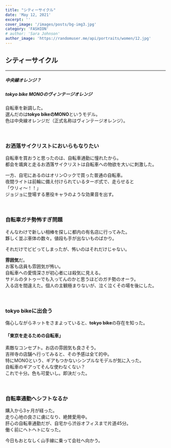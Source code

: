 ```yaml
---
title: "シティーサイクル"
date: 'May 12, 2021'
excerpt: ''
cover_image: '/images/posts/bg-img3.jpg'
category: 'FASHION'
# author: 'Sara Johnson'
author_image: 'https://randomuser.me/api/portraits/women/12.jpg'
---
```


## シティーサイクル

---

##### 中央線オレンジ？  
##### tokyo bike MONOのヴィンテージオレンジ  


自転車を新調した。  
選んだのは**tokyo bikeのMONO**というモデル。  
色は中央線オレンジだ（正式名称はヴィンテージオレンジ）。<br><br><br>

### お洒落サイクリストにおいらもなりたい
自転車を買おうと思ったのは、自転車通勤に憧れたから。  
都会を颯爽と走るお洒落サイクリストは自転車への物欲を大いに刺激した。  

一方、自宅にあるのはオリン○ックで買った普通の自転車。  
夜間ライトは前輪に備え付けられているターボ式で、走らせると  
「ウリィ〜！！」  
ジョジョに登場する悪役キャラのような効果音を出す。<br><br><br>

### 自転車ガチ勢怖すぎ問題
そんなわけで新しい相棒を探しに都内の有名店に行ってみた。  
夥しく並ぶ車体の数々。値段も手が出ないものばかり。  

それだけでビビってしまったが、怖いのはそれだけじゃない。  

**雰囲気**だ。  
お客も店員も雰囲気が怖い。  
自転車への愛情深さが初心者には殺気に見える。  
サドルのタトゥーでも入ってんのかと思うほどのガチ勢のオーラ。    
入る店を間違えた。個人の主観極まりないが、泣く泣くその場を後にした。<br><br><br>

### tokyo bikeに出会う
傷心しながらネットをさまよっていると、**tokyo bike**の存在を知った。
#### 「東京を走るための自転車」
素敵なコンセプト。お店の雰囲気も良さそう。  
吉祥寺の店舗へ行ってみると、その予感は全て的中。  
特にMONOという、ギアもつかないシンプルなモデルが気に入った。  
自転車のギアってそんな使わなくない？  
これで十分。色も可愛いし。即決だった。<br><br><br>

### 自転車通勤へシフトなるか
購入から3ヶ月が経った。  
走り心地の良さに虜になり、絶賛愛用中。  
肝心の自転車通勤だが、自宅から渋谷オフィスまで片道45分。  
働く前にヘトヘトになった。  

今日もおとなしく山手線に乗って会社へ向かう。<br><br><br>
